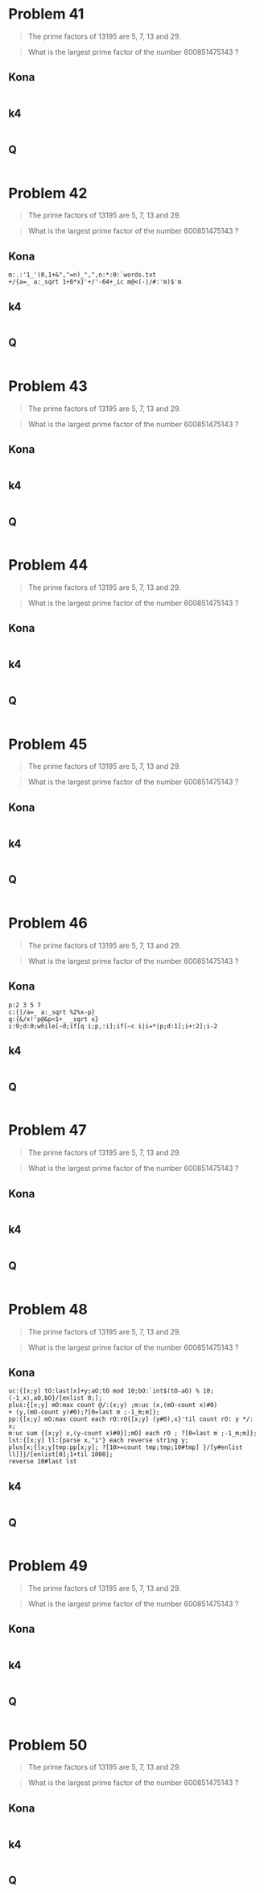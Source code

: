 





# Problem 41

> The prime factors of 13195 are 5, 7, 13 and 29.

> What is the largest prime factor of the number 600851475143 ?


## Kona

```{}

```

## k4

```{}

```

## Q

```{}

```









































# Problem 42

> The prime factors of 13195 are 5, 7, 13 and 29.

> What is the largest prime factor of the number 600851475143 ?


## Kona

```{}
m:.:'1_'(0,1+&","=n)_",",n:*:0:`words.txt
+/{a=_ a:_sqrt 1+8*x}'+/'-64+_ic m@<(-|/#:'m)$'m
```

## k4

```{}

```

## Q

```{}

```






































# Problem 43

> The prime factors of 13195 are 5, 7, 13 and 29.

> What is the largest prime factor of the number 600851475143 ?


## Kona

```{}

```

## k4

```{}

```

## Q

```{}

```






































# Problem 44

> The prime factors of 13195 are 5, 7, 13 and 29.

> What is the largest prime factor of the number 600851475143 ?


## Kona

```{}

```

## k4

```{}

```

## Q

```{}

```






































# Problem 45

> The prime factors of 13195 are 5, 7, 13 and 29.

> What is the largest prime factor of the number 600851475143 ?


## Kona

```{}

```

## k4

```{}

```

## Q

```{}

```






































# Problem 46

> The prime factors of 13195 are 5, 7, 13 and 29.

> What is the largest prime factor of the number 600851475143 ?


## Kona

```{}
p:2 3 5 7
c:{|/a=_ a:_sqrt %2%x-p}
q:{&/x!'p@&p<1+_ _sqrt x}
i:9;d:0;while[~d;if[q i;p,:i];if[~c i|i=*|p;d:1];i+:2];i-2
```

## k4

```{}

```

## Q

```{}

```








































# Problem 47

> The prime factors of 13195 are 5, 7, 13 and 29.

> What is the largest prime factor of the number 600851475143 ?


## Kona

```{}

```

## k4

```{}

```

## Q

```{}

```




































# Problem 48

> The prime factors of 13195 are 5, 7, 13 and 29.

> What is the largest prime factor of the number 600851475143 ?


## Kona

```{}
uc:{[x;y] tO:last[x]+y;aO:tO mod 10;bO:`int$(tO-aO) % 10;(-1_x),aO,bO}/[enlist 0;];
plus:{[x;y] mO:max count @/:(x;y) ;m:uc (x,(mO-count x)#0) 
+ (y,(mO-count y)#0);?[0=last m ;-1_m;m]};
pp:{[x;y] mO:max count each rO:rO{[x;y] (y#0),x}'til count rO: y */: x;
m:uc sum {[x;y] x,(y-count x)#0}[;mO] each rO ; ?[0=last m ;-1_m;m]};
lst:{[x;y] ll:{parse x,"i"} each reverse string y;
plus[x;{[x;y]tmp:pp[x;y]; ?[10>=count tmp;tmp;10#tmp] }/[y#enlist ll]]}/[enlist[0];1+til 1000];
reverse 10#last lst
```

## k4

```{}

```

## Q

```{}

```































# Problem 49

> The prime factors of 13195 are 5, 7, 13 and 29.

> What is the largest prime factor of the number 600851475143 ?


## Kona

```{}

```

## k4

```{}

```

## Q

```{}

```









































# Problem 50

> The prime factors of 13195 are 5, 7, 13 and 29.

> What is the largest prime factor of the number 600851475143 ?


## Kona

```{}

```

## k4

```{}

```

## Q

```{}

```

